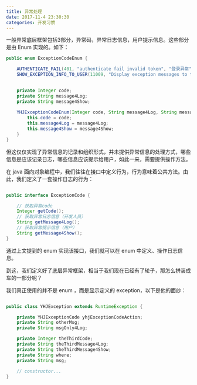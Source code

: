 ```yaml
---
title: 异常处理
date: 2017-11-4 23:30:30
categories: 开发习惯
---
```


一般异常底层框架包括3部分，异常码，异常日志信息，用户提示信息。这些部分是由 Enum 实现的。如下：

```java
public enum ExceptionCodeEnum {

    AUTHENTICATE_FAIL(401, "authenticate fail invalid token", "登录异常"),
    SHOW_EXCEPTION_INFO_TO_USER(11009, "Display exception messages to the user", "可以预知展示给用户的指定异常");
   

    private Integer code;
    private String message4Log;
    private String message4Show;
    
    YHJExceptionCodeEnum(Integer code, String message4Log, String message4Show) {
        this.code = code;
        this.message4Log = message4Log;
        this.message4Show = message4Show;
    }
}
```

但这仅仅实现了异常信息的记录和组织形式，并未提供异常信息的处理方式，哪些信息是应该记录日志，哪些信息应该提示给用户，如此一来，需要提供操作方法。

在 java 面向对象编程中，我们往往在接口中定义行为，行为意味着公共方法。由此，我们定义了一套操作日志的行为：

```java

public interface ExceptionCode {

    // 获取异常code
    Integer getCode();
    // 获取异常日志信息（开发人员）
    String getMessage4Log();
    // 获取异常提示信息（用户）
    String getMessage4Show();
}

```

通过上文提到的 enum 实现该接口，我们就可以在 enum 中定义、操作日志信息。

到这，我们定义好了底层异常框架，相当于我们现在已经有了轮子，那怎么拼装成车的一部分呢？

我们真正使用的并不是 enum ，而是显示定义的 exception，以下是他的面纱：

```java

public class YHJException extends RuntimeException {

    private YHJExceptionCode yhjExceptionCodeAction;
    private String otherMsg;
    private String msgOnly4Log;

    private Integer theThirdCode;
    private String theThirdMessage4Log;
    private String theThirdMessage4Show;
    private String where;
    private String msg;
    
    // constructor...
}

```


































